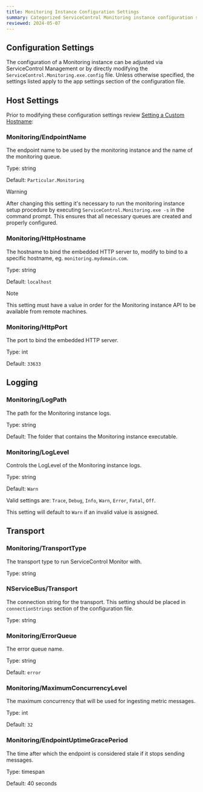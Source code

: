 ```yaml
---
title: Monitoring Instance Configuration Settings
summary: Categorized ServiceControl Monitoring instance configuration settings list.
reviewed: 2024-05-07
---
```



## Configuration Settings

The configuration of a Monitoring instance can be adjusted via ServiceControl Management or by directly modifying the `ServiceControl.Monitoring.exe.config` file. Unless otherwise specified, the settings listed apply to the app settings section of the configuration file.


## Host Settings

Prior to modifying these configuration settings review [Setting a Custom Hostname](configure-the-uri.md):

### Monitoring/EndpointName
The endpoint name to be used by the monitoring instance and the name of the monitoring queue.

Type: string

Default: `Particular.Monitoring`

> [!WARNING]
> After changing this setting it's necessary to run the monitoring instance setup procedure by executing `ServiceControl.Monitoring.exe -s` in the command prompt. This ensures that all necessary queues are created and properly configured.

### Monitoring/HttpHostname

The hostname to bind the embedded HTTP server to, modify to bind to a specific hostname, eg. `monitoring.mydomain.com`.

Type: string

Default: `localhost`

> [!NOTE]
> This setting must have a value in order for the Monitoring instance API to be available from remote machines.


### Monitoring/HttpPort

The port to bind the embedded HTTP server.

Type: int

Default: `33633`


## Logging


### Monitoring/LogPath

The path for the Monitoring instance logs.

Type: string

Default: The folder that contains the Monitoring instance executable.


### Monitoring/LogLevel

Controls the LogLevel of the Monitoring instance logs.

Type: string

Default: `Warn`

Valid settings are: `Trace`, `Debug`, `Info`, `Warn`, `Error`, `Fatal`, `Off`.

This setting will default to `Warn` if an invalid value is assigned.


## Transport


### Monitoring/TransportType

The transport type to run ServiceControl Monitor with.

Type: string

### NServiceBus/Transport

The connection string for the transport. This setting should be placed in `connectionStrings` section of the configuration file.

Type: string


### Monitoring/ErrorQueue

The error queue name.

Type: string

Default: `error`

### Monitoring/MaximumConcurrencyLevel

The maximum concurrency that will be used for ingesting metric messages.

Type: int

Default: `32`

### Monitoring/EndpointUptimeGracePeriod

The time after which the endpoint is considered stale if it stops sending messages.

Type: timespan

Default: 40 seconds

